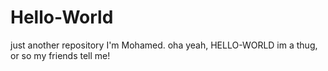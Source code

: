 Hello-World
===========

just another repository
I'm Mohamed. oha yeah, HELLO-WORLD
im a thug, or so my friends tell me!

